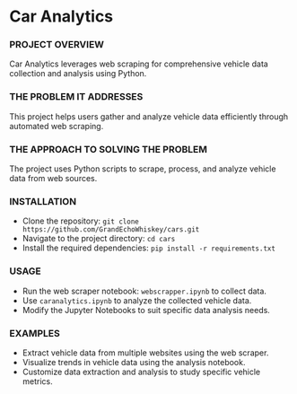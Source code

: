 # Car Analytics

### PROJECT OVERVIEW
Car Analytics leverages web scraping for comprehensive vehicle data collection and analysis using Python.

### THE PROBLEM IT ADDRESSES
This project helps users gather and analyze vehicle data efficiently through automated web scraping.

### THE APPROACH TO SOLVING THE PROBLEM
The project uses Python scripts to scrape, process, and analyze vehicle data from web sources.

### INSTALLATION
- Clone the repository: `git clone https://github.com/GrandEchoWhiskey/cars.git`
- Navigate to the project directory: `cd cars`
- Install the required dependencies: `pip install -r requirements.txt`

### USAGE
- Run the web scraper notebook: `webscrapper.ipynb` to collect data.
- Use `caranalytics.ipynb` to analyze the collected vehicle data.
- Modify the Jupyter Notebooks to suit specific data analysis needs.

### EXAMPLES
- Extract vehicle data from multiple websites using the web scraper.
- Visualize trends in vehicle data using the analysis notebook.
- Customize data extraction and analysis to study specific vehicle metrics.
